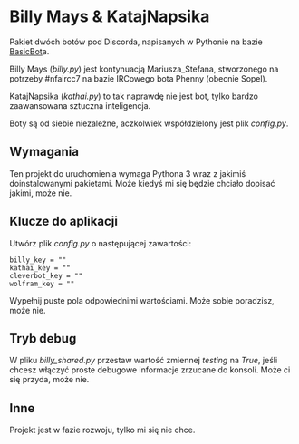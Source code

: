 # Billy Mays & KatajNapsika

Pakiet dwóch botów pod Discorda, napisanych w Pythonie na bazie [BasicBot](https://github.com/Habchy/BasicBot)a.

Billy Mays (*billy.py*) jest kontynuacją Mariusza_Stefana, stworzonego na potrzeby #nfaircc7 na bazie IRCowego bota Phenny (obecnie Sopel). 

KatajNapsika (*kathai.py*) to tak naprawdę nie jest bot, tylko bardzo zaawansowana sztuczna inteligencja.

Boty są od siebie niezależne, aczkolwiek współdzielony jest plik *config.py*.

## Wymagania

Ten projekt do uruchomienia wymaga Pythona 3 wraz z jakimiś doinstalowanymi pakietami. Może kiedyś mi się będzie chciało dopisać jakimi, może nie.

## Klucze do aplikacji

Utwórz plik *config.py* o następującej zawartości:

```
billy_key = ""
kathai_key = ""
cleverbot_key = ""
wolfram_key = ""
```

Wypełnij puste pola odpowiednimi wartościami. Może sobie poradzisz, może nie.

## Tryb debug

W pliku *billy_shared.py* przestaw wartość zmiennej *testing* na *True*, jeśli chcesz włączyć proste debugowe informacje zrzucane do konsoli. Może ci się przyda, może nie.

## Inne

Projekt jest w fazie rozwoju, tylko mi się nie chce.